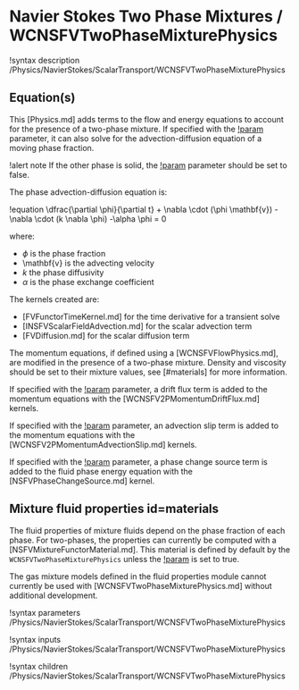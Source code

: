 # Navier Stokes Two Phase Mixtures / WCNSFVTwoPhaseMixturePhysics

!syntax description /Physics/NavierStokes/ScalarTransport/WCNSFVTwoPhaseMixturePhysics

## Equation(s)

This [Physics.md] adds terms to the flow and energy equations to account for the presence of a
two-phase mixture. If specified with the [!param](/Physics/NavierStokes/ScalarTransport/WCNSFVTwoPhaseMixturePhysics/add_phase_transport_equation)
parameter, it can also solve for the advection-diffusion equation of a moving phase fraction.

!alert note
If the other phase is solid, the [!param](/Physics/NavierStokes/ScalarTransport/WCNSFVTwoPhaseMixturePhysics/add_phase_transport_equation)
parameter should be set to false.

The phase advection-diffusion equation is:

!equation
\dfrac{\partial \phi}{\partial t} + \nabla \cdot (\phi \mathbf{v}) - \nabla \cdot (k \nabla \phi) -\alpha \phi = 0

where:

- $\phi$ is the phase fraction
- \mathbf{v} is the advecting velocity
- $k$ the phase diffusivity
- $\alpha$ is the phase exchange coefficient

The kernels created are:

- [FVFunctorTimeKernel.md] for the time derivative for a transient solve
- [INSFVScalarFieldAdvection.md] for the scalar advection term
- [FVDiffusion.md] for the scalar diffusion term

The momentum equations, if defined using a [WCNSFVFlowPhysics.md], are modified in the presence of a two-phase
mixture. Density and viscosity should be set to their mixture values, see [#materials] for more information.

If specified with the [!param](/Physics/NavierStokes/ScalarTransport/WCNSFVTwoPhaseMixturePhysics/add_drift_flux_momentum_terms) parameter,
a drift flux term is added to the momentum equations with the [WCNSFV2PMomentumDriftFlux.md] kernels.

If specified with the [!param](/Physics/NavierStokes/ScalarTransport/WCNSFVTwoPhaseMixturePhysics/add_advection_slip_term) parameter,
an advection slip term is added to the momentum equations with the [WCNSFV2PMomentumAdvectionSlip.md] kernels.

If specified with the [!param](/Physics/NavierStokes/ScalarTransport/WCNSFVTwoPhaseMixturePhysics/add_phase_change_term) parameter,
a phase change source term is added to the fluid phase energy equation with the [NSFVPhaseChangeSource.md] kernel.

## Mixture fluid properties id=materials

The fluid properties of mixture fluids depend on the phase fraction of each phase.
For two-phases, the properties can currently be computed with a [NSFVMixtureFunctorMaterial.md].
This material is defined by default by the `WCNSFVTwoPhaseMixturePhysics` unless the
[!param](/Physics/NavierStokes/ScalarTransport/WCNSFVTwoPhaseMixturePhysics/use_external_enthalpy_material)
is set to true.

The gas mixture models defined in the fluid properties module cannot currently be used with
[WCNSFVTwoPhaseMixturePhysics.md] without additional development.

!syntax parameters /Physics/NavierStokes/ScalarTransport/WCNSFVTwoPhaseMixturePhysics

!syntax inputs /Physics/NavierStokes/ScalarTransport/WCNSFVTwoPhaseMixturePhysics

!syntax children /Physics/NavierStokes/ScalarTransport/WCNSFVTwoPhaseMixturePhysics
